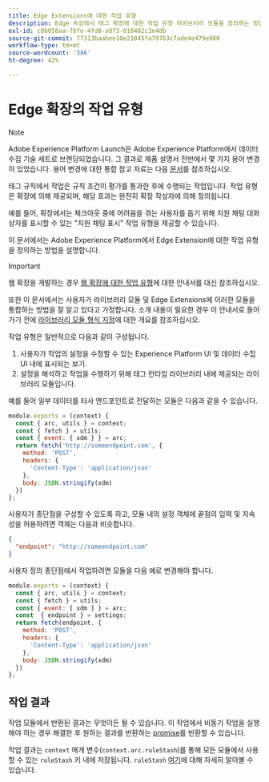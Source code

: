 ```yaml
---
title: Edge Extensions에 대한 작업 유형
description: Edge 속성에서 태그 확장에 대한 작업 유형 라이브러리 모듈을 정의하는 방법을 알아봅니다.
exl-id: c0b058aa-f0fe-4fd8-a873-018482c3e4db
source-git-commit: 77313baabee10e21845fa79763c7ade4e479e080
workflow-type: tm+mt
source-wordcount: '386'
ht-degree: 42%

---
```


# Edge 확장의 작업 유형

>[!NOTE]
>
>Adobe Experience Platform Launch은 Adobe Experience Platform에서 데이터 수집 기술 세트로 브랜딩되었습니다. 그 결과로 제품 설명서 전반에서 몇 가지 용어 변경이 있었습니다. 용어 변경에 대한 통합 참고 자료는 다음 [문서](../../term-updates.md)를 참조하십시오.

태그 규칙에서 작업은 규칙 조건이 평가를 통과한 후에 수행되는 작업입니다. 작업 유형은 확장에 의해 제공되며, 해당 효과는 완전히 확장 작성자에 의해 정의됩니다.

예를 들어, 확장에서는 체크아웃 중에 어려움을 겪는 사용자를 돕기 위해 지원 채팅 대화 상자를 표시할 수 있는 &quot;지원 채팅 표시&quot; 작업 유형을 제공할 수 있습니다.

이 문서에서는 Adobe Experience Platform에서 Edge Extension에 대한 작업 유형을 정의하는 방법을 설명합니다.

>[!IMPORTANT]
>
>웹 확장을 개발하는 경우 [웹 확장에 대한 작업 유형](../web/action-types.md)에 대한 안내서를 대신 참조하십시오.
>
>또한 이 문서에서는 사용자가 라이브러리 모듈 및 Edge Extensions에 이러한 모듈을 통합하는 방법을 잘 알고 있다고 가정합니다. 소개 내용이 필요한 경우 이 안내서로 돌아가기 전에 [라이브러리 모듈 형식 지정](./format.md)에 대한 개요를 참조하십시오.

작업 유형은 일반적으로 다음과 같이 구성됩니다.

1. 사용자가 작업의 설정을 수정할 수 있는 Experience Platform UI 및 데이터 수집 UI 내에 표시되는 보기.
2. 설정을 해석하고 작업을 수행하기 위해 태그 런타임 라이브러리 내에 제공되는 라이브러리 모듈입니다.

예를 들어 일부 데이터를 타사 엔드포인트로 전달하는 모듈은 다음과 같을 수 있습니다.

```js
module.exports = (context) {
  const { arc, utils } = context;
  const { fetch } = utils;
  const { event: { xdm } } = arc;
  return fetch('http://someendpoint.com', {
    method: 'POST',
    headers: {
      'Content-Type': 'application/json'
    },
    body: JSON.stringify(xdm)
  })
};
```

사용자가 종단점을 구성할 수 있도록 하고, 모듈 내의 설정 객체에 끝점의 입력 및 지속성을 허용하려면 객체는 다음과 비슷합니다.

```json
{
  "endpoint": "http://someendpoint.com"
}
```

사용자 정의 종단점에서 작업하려면 모듈을 다음 예로 변경해야 합니다.

```js
module.exports = (context) {
  const { arc, utils } = context;
  const { fetch } = utils;
  const { event: { xdm } } = arc;
  const  { endpoint } = settings;
  return fetch(endpoint, {
    method: 'POST',
    headers: {
      'Content-Type': 'application/json'
    },
    body: JSON.stringify(xdm)
  })
};
```

## 작업 결과

작업 모듈에서 반환된 결과는 무엇이든 될 수 있습니다. 이 작업에서 비동기 작업을 실행해야 하는 경우 해결한 후 원하는 결과를 반환하는 [promise](https://developer.mozilla.org/ko-KR/docs/Web/JavaScript/Reference/Global_Objects/Promise)를 반환할 수 있습니다.

작업 결과는 `context` 매개 변수(`context.arc.ruleStash`)를 통해 모든 모듈에서 사용할 수 있는 `ruleStash` 키 내에 저장됩니다. `ruleStash` [여기](./context.md#rulestash)에 대해 자세히 알아볼 수 있습니다.

